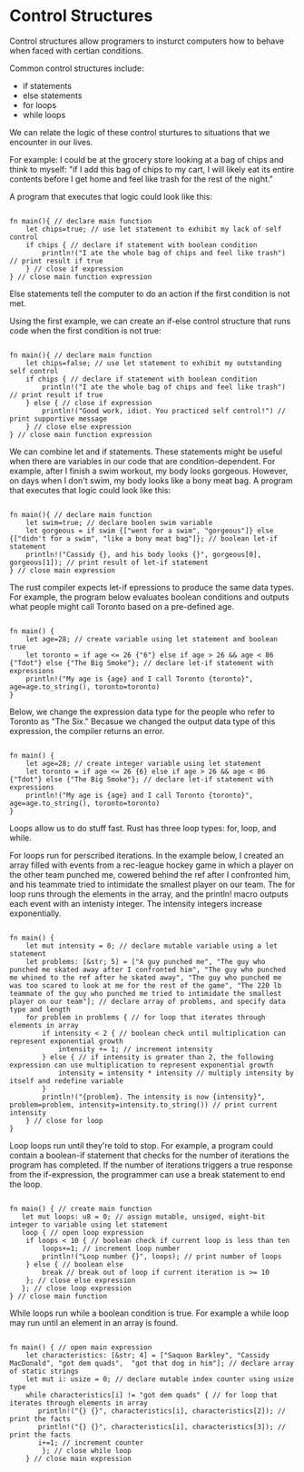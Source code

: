 # Control Structures

Control structures allow programers to insturct computers how to behave when faced with certian conditions.

Common control structures include:

- if statements
- else statements
- for loops
- while loops

We can relate the logic of these control sturtures to situations that we encounter in our lives.

For example: I could be at the grocery store looking at a bag of chips and think to myself: "if I add this bag of chips to my cart, I will likely eat its entire contents before I get home and feel like trash for the rest of the night."

A program that executes that logic could look like this:

```rust,editable

fn main(){ // declare main function
    let chips=true; // use let statement to exhibit my lack of self control
    if chips { // declare if statement with boolean condition
        println!("I ate the whole bag of chips and feel like trash") // print result if true
    } // close if expression
} // close main function expression

```

Else statements tell the computer to do an action if the first condition is not met.

Using the first example, we can create an if-else control structure that runs code when the first condition is not true:

```rust,editable

fn main(){ // declare main function
    let chips=false; // use let statement to exhibit my outstanding self control
    if chips { // declare if statement with boolean condition
        println!("I ate the whole bag of chips and feel like trash") // print result if true
    } else { // close if expression
        println!("Good work, idiot. You practiced self control!") // print supportive message
    } // close else expression
} // close main function expression

```

We can combine let and if statements. These statements might be useful when there are variables in our code that are condition-dependent. For example, after I finish a swim workout, my body looks gorgeous. However, on days when I don't swim, my body looks like a bony meat bag. A program that executes that logic could look like this:

```rust,editable

fn main(){ // declare main function
    let swim=true; // declare boolen swim variable
    let gorgeous = if swim {["went for a swim", "gorgeous"]} else {["didn't for a swim", "like a bony meat bag"]}; // boolean let-if statement
    println!("Cassidy {}, and his body looks {}", gorgeous[0], gorgeous[1]); // print result of let-if statement
} // close main expression

```
The rust compiler expects let-if epressions to produce the same data types. For example, the program below evaluates boolean conditions and outputs what people might call Toronto based on a pre-defined age.

```rust,editable

fn main() {
    let age=28; // create variable using let statement and boolean true 
    let toronto = if age <= 26 {"6"} else if age > 26 && age < 86 {"Tdot"} else {"The Big Smoke"}; // declare let-if statement with expressions 
    println!("My age is {age} and I call Toronto {toronto}", age=age.to_string(), toronto=toronto)
}

```

Below, we change the expression data type for the people who refer to Toronto as "The Six." Becasue we changed the output data type of this expression, the compiler returns an error. 

```rust,editable

fn main() {
    let age=28; // create integer variable using let statement  
    let toronto = if age <= 26 {6} else if age > 26 && age < 86 {"Tdot"} else {"The Big Smoke"}; // declare let-if statement with expressions 
    println!("My age is {age} and I call Toronto {toronto}", age=age.to_string(), toronto=toronto)
}

```

Loops allow us to do stuff fast. Rust has three loop types: for, loop, and while.

For loops run for perscribed iterations. In the example below, I created an array filled with events from a rec-league hockey game in which a player on the other team punched me, cowered behind the ref after I confronted him, and his teammate tried to intimidate the smallest player on our team. The for loop runs through the elements in the array, and the println! macro outputs each event with an intenisty integer. The intensity integers increase exponentially.

```rust,editable

fn main() {
    let mut intensity = 0; // declare mutable variable using a let statement 
    let problems: [&str; 5] = ["A guy punched me", "The guy who punched me skated away after I confronted him", "The guy who punched me whined to the ref after he skated away", "The guy who punched me was too scared to look at me for the rest of the game", "The 220 lb teammate of the guy who punched me tried to intimidate the smallest player on our team"]; // declare array of problems, and specify data type and length 
    for problem in problems { // for loop that iterates through elements in array 
        if intensity < 2 { // boolean check until multiplication can represent exponential growth
            intensity += 1; // increment intensity 
        } else { // if intensity is greater than 2, the following expression can use multiplication to represent exponential growth
            intensity = intensity * intensity // multiply intensity by itself and redefine variable 
        }
        println!("{problem}. The intensity is now {intensity}", problem=problem, intensity=intensity.to_string()) // print current intensity
    } // close for loop 
} 

```

Loop loops run until they're told to stop. For example, a program could contain a boolean-if statement that checks for the number of iterations the program has completed. If the number of iterations triggers a true response from the if-expression, the programmer can use a break statement to end the loop.


```rust,editable

fn main() { // create main function 
   let mut loops: u8 = 0; // assign mutable, unsiged, eight-bit integer to variable using let statement
   loop { // open loop expression
    if loops < 10 { // boolean check if current loop is less than ten 
        loops+=1; // increment loop number 
        println!("Loop number {}", loops); // print number of loops 
    } else { // boolean else
        break // break out of loop if current iteration is >= 10 
    }; // close else expression 
   }; // close loop expression 
} // close main function 

```

While loops run while a boolean condition is true. For example a while loop may run until an element in an array is found.

```rust,editable

fn main() { // open main expression 
    let characteristics: [&str; 4] = ["Saquon Barkley", "Cassidy MacDonald", "got dem quads",  "got that dog in him"]; // declare array of static strings
    let mut i: usize = 0; // declare mutable index counter using usize type 
    while characteristics[i] != "got dem quads" { // for loop that iterates through elements in array 
       println!("{} {}", characteristics[i], characteristics[2]); // print the facts 
       println!("{} {}", characteristics[i], characteristics[3]); // print the facts 
       i+=1; // increment counter
        }; // close while loop 
    } // close main expression

```
